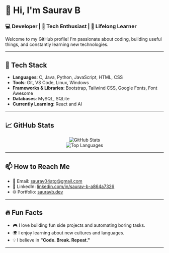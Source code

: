 # 👋 Hi, I'm Saurav B

### 💻 Developer | 🚀 Tech Enthusiast | 🌱 Lifelong Learner

Welcome to my GitHub profile! I'm passionate about coding, building useful things, and constantly learning new technologies.

---

## 🔧 Tech Stack

- **Languages**: C, Java, Python, JavaScript, HTML, CSS  
- **Tools**: Git, VS Code, Linux, Windows  
- **Frameworks & Libraries**: Bootstrap, Tailwind CSS, Google Fonts, Font Awesome  
- **Databases**: MySQL, SQLite  
- **Currently Learning**: React and AI

---

## 📈 GitHub Stats

<p align="center">
  <img src="https://github-readme-stats.vercel.app/api?username=Aurenox&show_icons=true&theme=radical" alt="GitHub Stats" /> <br>
  <img src="https://github-readme-stats.vercel.app/api/top-langs/?username=Aurenox&layout=compact&theme=radical" alt="Top Languages" />
</p>

---

## 📫 How to Reach Me

- 📧 Email: [saurav04atg@gmail.com](mailto:saurav04atg@gmail.com)
- 💼 LinkedIn: [linkedin.com/in/saurav-b-a864a7326](https://in.linkedin.com/in/saurav-b-a864a7326)
- 🌐 Portfolio: [sauravb.dev](https://sauravb.dev)

---

## 🔥 Fun Facts

- 🎮 I love building fun side projects and automating boring tasks.  
- 🌍 I enjoy learning about new cultures and languages.  
- 💡 I believe in **"Code. Break. Repeat."**

---
